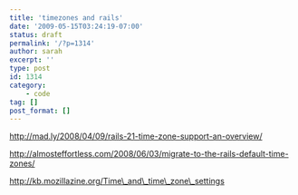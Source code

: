 ```yaml
---
title: 'timezones and rails'
date: '2009-05-15T03:24:19-07:00'
status: draft
permalink: '/?p=1314'
author: sarah
excerpt: ''
type: post
id: 1314
category:
    - code
tag: []
post_format: []
---
```

http://mad.ly/2008/04/09/rails-21-time-zone-support-an-overview/

http://almosteffortless.com/2008/06/03/migrate-to-the-rails-default-time-zones/

http://kb.mozillazine.org/Time\_and\_time\_zone\_settings